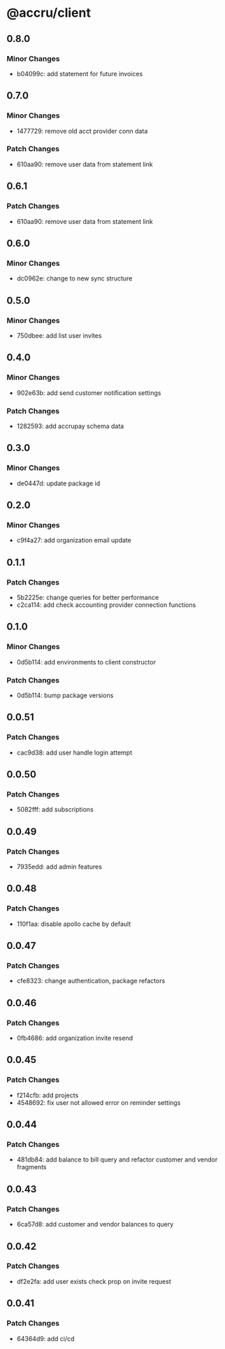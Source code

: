 # @accru/client

## 0.8.0

### Minor Changes

- b04099c: add statement for future invoices

## 0.7.0

### Minor Changes

- 1477729: remove old acct provider conn data

### Patch Changes

- 610aa90: remove user data from statement link

## 0.6.1

### Patch Changes

- 610aa90: remove user data from statement link

## 0.6.0

### Minor Changes

- dc0962e: change to new sync structure

## 0.5.0

### Minor Changes

- 750dbee: add list user invites

## 0.4.0

### Minor Changes

- 902e63b: add send customer notification settings

### Patch Changes

- 1282593: add accrupay schema data

## 0.3.0

### Minor Changes

- de0447d: update package id

## 0.2.0

### Minor Changes

- c9f4a27: add organization email update

## 0.1.1

### Patch Changes

- 5b2225e: change queries for better performance
- c2ca114: add check accounting provider connection functions

## 0.1.0

### Minor Changes

- 0d5b114: add environments to client constructor

### Patch Changes

- 0d5b114: bump package versions

## 0.0.51

### Patch Changes

- cac9d38: add user handle login attempt

## 0.0.50

### Patch Changes

- 5082fff: add subscriptions

## 0.0.49

### Patch Changes

- 7935edd: add admin features

## 0.0.48

### Patch Changes

- 110f1aa: disable apollo cache by default

## 0.0.47

### Patch Changes

- cfe8323: change authentication, package refactors

## 0.0.46

### Patch Changes

- 0fb4686: add organization invite resend

## 0.0.45

### Patch Changes

- f214cfb: add projects
- 4548692: fix user not allowed error on reminder settings

## 0.0.44

### Patch Changes

- 481db84: add balance to bill query and refactor customer and vendor fragments

## 0.0.43

### Patch Changes

- 6ca57d8: add customer and vendor balances to query

## 0.0.42

### Patch Changes

- df2e2fa: add user exists check prop on invite request

## 0.0.41

### Patch Changes

- 64364d9: add ci/cd
